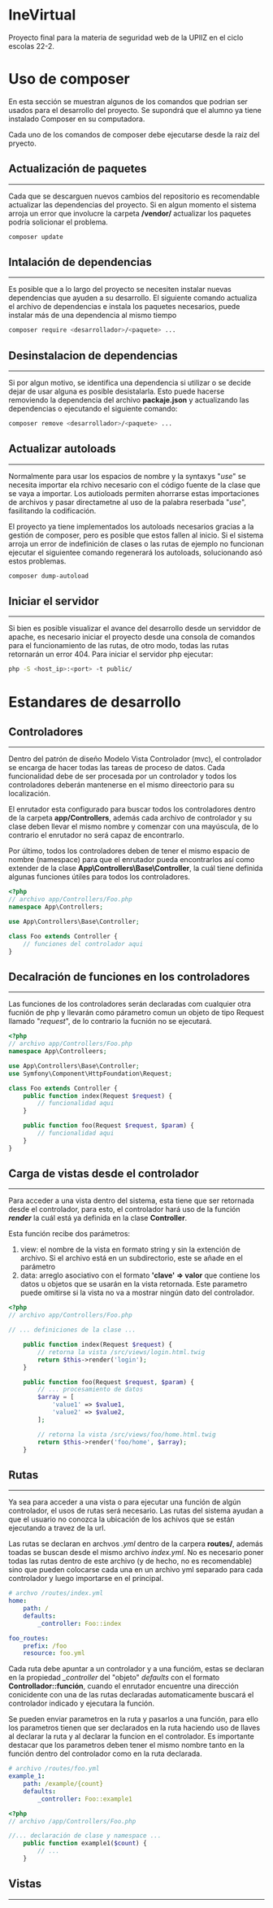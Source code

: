 IneVirtual
==========

Proyecto final para la materia de seguridad web de la UPIIZ en el ciclo escolas 22-2.

Uso de composer
===============

En esta sección se muestran algunos de los comandos que podrian ser usados para el desarrollo del proyecto. Se supondrá que el alumno ya tiene instalado Composer en su computadora.

Cada uno de los comandos de composer debe ejecutarse desde la raiz del pryecto.

Actualización de paquetes
-------------------------
-------------------------

Cada que se descarguen nuevos cambios del repositorio es recomendable actualizar las dependencias del proyecto. Si en algun momento el sistema arroja un error que involucre la carpeta **/vendor/** actualizar los paquetes podría solicionar el problema.

```bash
composer update
```

Intalación de dependencias
--------------------------
--------------------------

Es posible que a lo largo del proyecto se necesiten instalar nuevas dependencias que ayuden a su desarrollo. El siguiente comando actualiza el archivo de dependencias e instala los paquetes necesarios, puede instalar más de una dependencia al mismo tiempo

```bash
composer require <desarrollador>/<paquete> ...
```

Desinstalacion de dependencias
------------------------------
------------------------------

Si por algun motivo, se identifica una dependencia si utilizar o se decide dejar de usar alguna es posible desistalarla. Esto puede hacerse removiendo la dependencia del archivo **packaje.json** y actualizando las dependencias o ejecutando el siguiente comando:

```bash
composer remove <desarrollador>/<paquete> ...
```

Actualizar autoloads
--------------------
--------------------

Normalmente para usar los espacios de nombre y la syntaxys "*use*" se necesita importar ela rchivo necesario con el código fuente de la clase que se vaya a importar. Los autioloads permiten ahorrarse estas importaciones de archivos y pasar directametne al uso de la palabra reserbada "*use*", fasilitando la codificación.

El proyecto ya tiene implementados los autoloads necesarios gracias a la gestión de composer, pero es posible que estos fallen al inicio. Si el sistema arroja un error de indefinición de clases o las rutas de ejemplo no funcionan ejecutar el siguientee comando regenerará los autoloads, solucionando asó estos problemas.

```bash
composer dump-autoload
```

Iniciar el servidor
-------------------
-------------------

Si bien es posible visualizar el avance del desarrollo desde un serviddor de apache, es necesario iniciar el proyecto desde una consola de comandos para el funcionamiento de las rutas, de otro modo, todas las rutas retornarán un error 404. Para iniciar el servidor php ejecutar:

```bash
php -S <host_ip>:<port> -t public/
```

Estandares de desarrollo
========================

Controladores
-------------
-------------

Dentro del patrón de diseño Modelo Vista Controlador (mvc), el controlador se encarga de hacer todas las tareas de proceso de datos. Cada funcionalidad debe de ser procesada por un controlador y todos los controladores deberán mantenerse en el mismo direectorio para su localización.

El enrutador esta configurado para buscar todos los controladores dentro de la carpeta **app/Controllers**, además cada archivo de controlador y su clase deben llevar el mismo nombre y comenzar con una mayúscula, de lo contrario el enrutador no será capaz de encontrarlo.

Por último, todos los controladores deben de tener el mismo espacio de nombre (namespace) para que el enrutador pueda encontrarlos así como extender de la clase **App\Controllers\Base\Controller**, la cuál tiene definida algunas funciones útiles para todos los controladores.

```php
<?php
// archivo app/Controllers/Foo.php
namespace App\Controllers;

use App\Controllers\Base\Controller;

class Foo extends Controller {
    // funciones del controlador aqui
}
```

Decalración de funciones en los controladores
---------------------------------------------
---------------------------------------------

Las funciones de los controladores serán declaradas com cualquier otra fucnión de php y llevarán como párametro comun un objeto de tipo Request llamado "*request*", de lo contrario la fucnión no se ejecutará.

```php
<?php
// archivo app/Controllers/Foo.php
namespace App\Controlleers;

use App\Controllers\Base\Controller;
use Symfony\Component\HttpFoundation\Request;

class Foo extends Controller {
    public function index(Request $request) {
        // funcionalidad aqui
    }

    public function foo(Request $request, $param) {
        // funcionalidad aqui
    }
}
```

Carga de vistas desde el controlador
------------------------------------
------------------------------------

Para acceder a una vista dentro del sistema, esta tiene que ser retornada desde el controlador, para esto, el controlador hará uso de la función ***render*** la cuál está ya definida en la clase **Controller**.
 
Esta función recibe dos parámetros:
    
1. view: el nombre de la vista en formato string y sin la extención de archivo. Si el archivo está en un subdirectorio, este se añade en el parámetro
2. data: arreglo asociativo con el formato **'clave' => valor** que contiene los datos u objetos que se usarán en la vista retornada. Este parametro puede omitirse si la vista no va a mostrar ningún dato del controlador.

```php
<?php
// archivo app/Controllers/Foo.php

// ... definiciones de la clase ...

    public function index(Request $request) {
        // retorna la vista /src/views/login.html.twig
        return $this->render('login');
    }

    public function foo(Request $request, $param) {
        // ... procesamiento de datos
        $array = [
            'value1' => $value1,
            'value2' => $value2,
        ];

        // retorna la vista /src/views/foo/home.html.twig
        return $this->render('foo/home', $array);
    }
```

Rutas
-----
-----

Ya sea para acceder a una vista o para ejecutar una función de algún controlador, el usos de rutas será necesario. Las rutas del sistema ayudan a que el usuario no conozca la ubicación de los achivos que se están ejecutando a travez de la url.

Las rutas se declaran en archvos *.yml* dentro de la carpera **routes/**, además toadas se buscan desde el mismo archivo *index.yml*. No es necesario poner todas las rutas dentro de este archivo (y de hecho, no es recomendable) sino que pueden colocarse cada una en un archivo yml separado para cada controlador y luego importarse en el principal.

```yml
# archvo /routes/index.yml
home:
    path: /
    defaults:
        _controller: Foo::index

foo_routes:
    prefix: /foo
    resource: foo.yml
```

Cada ruta debe apuntar a un controlador y a una funcióm, estas se declaran en la propiedad *_controller* del "objeto" *defaults* con el formato **Controllador::función**, cuando el enrutador encuentre una dirección conicidente con una de las rutas declaradas automaticamente buscará el controlador indicado y ejecutara la función.

Se pueden enviar parametros en la ruta y pasarlos a una función, para ello los parametros tienen que ser declarados en la ruta haciendo uso de llaves al declarar la ruta y al declarar la funcion en el controlador. Es importante destacar que los parametros deben tener el mismo nombre tanto en la función dentro del controlador como en la ruta declarada.

```yml
# archivo /routes/foo.yml
example_1:
    path: /example/{count}
    defaults:
        _controller: Foo::example1
```

```php
<?php
// archivo /app/Controllers/Foo.php

//... declaración de clase y namespace ...
    public function example1($count) {
        // ...
    }
```


Vistas
------
------